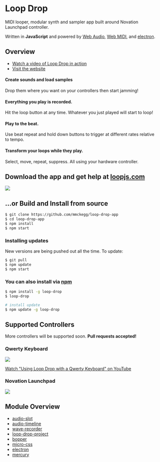 Loop Drop
===

MIDI looper, modular synth and sampler app built around Novation Launchpad controller. 

Written in **JavaScript** and powered by [Web Audio](https://developer.mozilla.org/en-US/docs/Web/API/Web_Audio_API), [Web MIDI](https://webaudio.github.io/web-midi-api/), and [electron](http://electron.atom.io/).

## Overview

- [Watch a video of Loop Drop in action](https://www.youtube.com/watch?v=EBkmdNDIR6E)
- [Visit the website](http://loopjs.com)

#### Create sounds and load samples

Drop them where you want on your controllers then start jamming!

#### Everything you play is recorded.

Hit the loop button at any time. Whatever you just played will start to loop!

#### Play to the beat.
            
Use beat repeat and hold down buttons to trigger at different rates relative to tempo.

#### Transform your loops while they play.

Select, move, repeat, suppress. All using your hardware controller.


## Download the app and get help at [loopjs.com](http://loopjs.com)

[![](http://loopjs.com/loop-drop-with-launchpads.jpg)](http://loopjs.com)

## ...or Build and Install from source

```bash
$ git clone https://github.com/mmckegg/loop-drop-app
$ cd loop-drop-app
$ npm install
$ npm start
```

### Installing updates

New versions are being pushed out all the time. To update:

```bash
$ git pull
$ npm update
$ npm start
```

### You can also install via [npm](https://www.npmjs.com/package/loop-drop)

```bash
$ npm install -g loop-drop 
$ loop-drop

# install update
$ npm update -g loop-drop 
```

## Supported Controllers

More controllers will be supported soon. **Pull requests accepted!**

### Qwerty Keyboard

![](http://loopjs.com/loop-drop-qwerty.png)

[Watch "Using Loop Drop with a Qwerty Keyboard" on YouTube](http://youtu.be/tOpbRsDwYH4)

### Novation Launchpad

![](http://loopjs.com/loop-drop-launchpad.png)

## Module Overview

- [audio-slot](https://github.com/mmckegg/audio-slot)
- [audio-timeline](https://github.com/mmckegg/audio-slot)
- [wave-recorder](https://github.com/mmckegg/audio-slot)
- [loop-drop-project](https://github.com/mmckegg/loop-drop-project)
- [bopper](https://github.com/wavejs/bopper)
- [micro-css](https://github.com/mmckegg/micro-css)
- [electron](https://github.com/atom/electron)
- [mercury](https://github.com/raynos/mercury)
